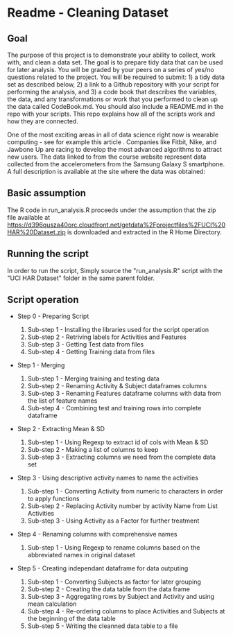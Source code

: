 # Readme - Cleaning Dataset

## Goal
The purpose of this project is to demonstrate your ability to collect, work with, and clean a data set. The goal is to prepare tidy data that can be used for later analysis. You will be graded by your peers on a series of yes/no questions related to the project. You will be required to submit: 1) a tidy data set as described below, 2) a link to a Github repository with your script for performing the analysis, and 3) a code book that describes the variables, the data, and any transformations or work that you performed to clean up the data called CodeBook.md. You should also include a README.md in the repo with your scripts. This repo explains how all of the scripts work and how they are connected. 

One of the most exciting areas in all of data science right now is wearable computing - see for example this article . Companies like Fitbit, Nike, and Jawbone Up are racing to develop the most advanced algorithms to attract new users. The data linked to from the course website represent data collected from the accelerometers from the Samsung Galaxy S smartphone. A full description is available at the site where the data was obtained: 


## Basic assumption
The R code in run_analysis.R proceeds under the assumption that the zip file available at https://d396qusza40orc.cloudfront.net/getdata%2Fprojectfiles%2FUCI%20HAR%20Dataset.zip is downloaded and extracted in the R Home Directory.

## Running the script
In order to run the script, Simply source the "run_analysis.R" script with the "UCI HAR Dataset" folder in the same parent folder.

## Script operation

* Step 0 - Preparing Script
    1. Sub-step 1 - Installing the libraries used for the script operation
    2. Sub-step 2 - Retriving labels for Activities and Features
    3. Sub-step 3 - Getting Test data from files
    4. Sub-step 4 - Getting Training data from files


* Step 1 - Merging
    1. Sub-step 1 - Merging training and testing data
    2. Sub-step 2 - Renaming Activity & Subject dataframes columns
    3. Sub-step 3 - Renaming Features dataframe columns with data from the list of feature names
    4. Sub-step 4 - Combining test and training rows into complete dataframe


* Step 2 - Extracting Mean & SD
    1. Sub-step 1 - Using Regexp to extract id of cols with Mean & SD
    2. Sub-step 2 - Making a list of columns to keep
    3. Sub-step 3 - Extracting columns we need from the complete data set


* Step 3 - Using descriptive activity names to name the activities
    1. Sub-step 1 - Converting Activity from numeric to characters in order to apply functions
    2. Sub-step 2 - Replacing Activity number by activity Name from List Activities
    3. Sub-step 3 - Using Activity as a Factor for further treatment


* Step 4 - Renaming columns with comprehensive names
    1. Sub-step 1 - Using Regexp to rename columns based on the abbreviated names in original dataset


* Step 5 - Creating independant dataframe for data outputing
    1. Sub-step 1 - Converting Subjects as factor for later grouping
    2. Sub-step 2 - Creating the data table from the data frame 
    3. Sub-step 3 - Aggregating rows by Subject and Activity and using mean calculation
    4. Sub-step 4 - Re-ordering columns to place Activities and Subjects at the beginning of the data table
    5. Sub-step 5 - Writing the cleanned data table to a file
